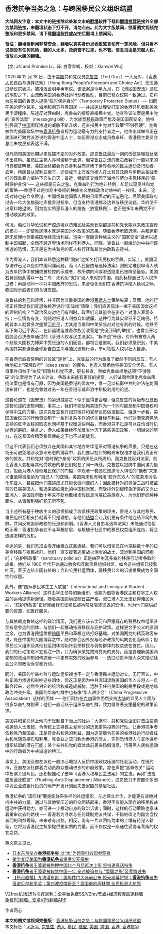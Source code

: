  <h2>香港抗争当务之急：与跨国移民公义组织结盟</h2> <p class="notice"><b>大陆网友注意：本文中的链接除此处和文末的<a href="https://github.com/bannedbook/fanqiang" >翻墙</a>软件下载和<a href="https://github.com/killgcd/justmysocks/blob/master/README.md">翻墙推荐</a>链接外全部为禁网链接，未翻墙状态下打不开，请勿点击。此为文字版禁闻，欲看图文视频完整版和更多禁闻，请下载<a href="https://github.com/bannedbook/fanqiang">翻墙软件或APP</a>后翻墙上禁闻网。</p><p>备注：翻墙看新闻非常安全，翻墙以真实身份发表敏感言论有一定风险，但只看不说则没有任何风险，翻的人太多，政府管不过来，也不管。信息自由是天赋人权，请放心大胆的翻墙。</b></p>  <div class="entry">  <p>【文: JN and Promise Li，译: 白雪青蝇，校对：Xianwei Wu】</p> <p>2020 年 12 月 18 日，由于<a href="https://www.bannedbook.org/bnews/tag/%e7%be%8e%e5%9b%bd/" class="st_tag internal_tag" rel="tag" title="标签 美国 下的日志">美国</a>共和党议员<a href="https://www.bannedbook.org/bnews/tag/%e5%85%8b%e9%b2%81%e5%85%b9/" class="st_tag internal_tag" rel="tag" title="标签 克鲁兹 下的日志">克鲁兹</a>（Ted Cruz）一人反对，《香<a href="https://www.bannedbook.org/bnews/tag/%e6%b8%af%e4%ba%ba/" class="st_tag internal_tag" rel="tag" title="标签 港人 下的日志">港人</a>民自由与选择法案》（Hong Kong People’s Freedom and Choice Act）无法通过参议院表决，被推迟至明年再审议。该法案是今年九月，在《港区国安法》通过的阴影之下，由流散美国的<a href="https://www.bannedbook.org/bnews/tag/%e9%a6%99%e6%b8%af/" class="st_tag internal_tag" rel="tag" title="标签 香港 下的日志">香港</a>社运行动者推动，目前已获众议院一致通过。它将为在美国的香港人提供“临时保护身分”（Temporary Protected Status）── 如同在美的萨尔瓦多、海地和南苏丹等国民 ── 并加速处理受打压的香港异见者赴美难民申请程序。陈述反对理由时，克鲁兹的措辞直指民主党。他宣称该法案是民主党的“宣传法案”（messaging bill），为求放宽<a href="https://www.bannedbook.org/bnews/tag/%e7%a7%bb%e6%b0%91/" class="st_tag internal_tag" rel="tag" title="标签 移民 下的日志">移民</a>政策而危及美国国家安全。他特别强调了<span class='wp_keywordlink_affiliate'><a href="https://www.bannedbook.org/" title="中国" target="_blank">中国</a></span>间谍渗透的威胁不断升级，还直指民主党对华政策“不够强硬”。克鲁兹作为美国政坛中被<a href="https://www.bannedbook.org/bnews/tag/%E9%A6%99%E6%B8%AF%E6%8A%97%E4%BA%89/" class="st_tag internal_tag" rel="tag" title="标签 香港抗争 下的日志">香港抗争</a>者视为运动最有力的支持者之一，他作出此举令正在美国进行跨党派游说的香港社运人士，如前香港众志成员敖卓轩、香港民主委员会总监朱牧民都表达不满。</p> <p>但凡熟知美国长期以来摇摆不定的对外政策，那克鲁兹最后一刻的改弦易辙就丝毫不出意料。虽然民主党人亦可谓精于此道，但克鲁兹之流的极右政客们一直以来的行径都证明著，美国始终都会为自身利益而背叛了世界各地的民主运动及行动者。去年，特朗普从叙利亚撤军，迫使成千上万库尔德人在土耳其政府与伊斯兰圣战者们的双重暴力威胁下自生自灭；最近，特朗普又撤回了海地与萨尔多瓦移民的“临时保护身份”── 这些都是前车之鉴。克鲁兹的行为绝非特例，却足以窥见共和党的策略──香港不过是加剧中美间的种族主义地缘政治对峙中的一枚棋。未来，这场对峙也必会令香港、中国或其他国家人民的日常面对的压迫恶化。尽管美国政府过去一年大张旗鼓地声援香港抗争，但当支持香港触及边界与移民议题，华府便不出意料地退缩，因为能实质惠及港人的措施（放宽移民），也正是多年来两党不断推动收紧的政策。</p> <p>何况，煽动对华恐慌和严控边境以防难民赴美潮长期都是共和党长期以来政策宣传的核心 ── 即使难民潮本就是美国对外政策的恶果。随着香港示威退潮，共和党更肆无忌惮地侧重美国地缘政治利益，渲染一套隐含种族主义的“国家安全”话术以遏制中国崛起，全然不顾这套话术同样不利港人。同理，克鲁兹一直煽动对中共间谍渗透的恐慌，无非是在为共和党的反人权行径和其他内政取态背书。</p>  <p>作为香港人，我们本该熟悉这种藉“国安”之知名打压民权的手段。实际上，美国现存法律已足以应对中国间谍问题，而《人民自由与选择法案》则规定难民申请人须为去年抗争中被捕或被检控的示威者，故所谓的间谍渗透隐患已被降至最低。美国右翼则借此得以一石二鸟：先利用“支持”港人来对抗中国，借此标榜自己为人权捍卫者；再煽动同一种对中国政府的恐慌，来合理化他们在香港抗争陷入绝境之际，收回对示威者们的关键支援。</p> <p>克鲁兹的利己和背叛，并非因为流散美国的香港<span class='wp_keywordlink'><a href="https://www.bannedbook.org/forum9/" title="民运人士看法轮功" target="_blank">民运人士</a></span>策略失算；反而，他的行径正好敦促我们反思依赖游说的“国际线”策略：我们应否孤注一掷于美国国会这样的建制机构？当政治风向对他们有利时，政客们充其量会在姿态上对港人表现支持；一旦情势有变，则随时把港人利益弃如敝履。这种行为其实早已不乏端倪。特朗普本人就曾多次盛赞<a href="https://www.bannedbook.org/bnews/tag/%e4%b9%a0%e8%bf%91%e5%b9%b3/" class="st_tag internal_tag" rel="tag" title="标签 习近平 下的日志">习近平</a>，尤其是当缓和中美贸易战对他有利的时候。他甚至私下向习近平表示，在新疆建造维吾尔族劳改营是“完全正确的举措”，也曾公开地威胁会否决去年通过的《香港人权与民主法案》。“新冷战”升级，对所有被卷入两个超级大国权力博弈中受压迫的人们而言，都将会是噩耗。我们必须意识到，中美两国其实都遵循全球新自由主义与殖民逻辑行事，宁可牺牲人权以壮大自身。</p> <p>在香港示威者常用的讨论区“连登”上，克鲁兹的行为激发了截然不同的反应：有人给他扣上“深层政府”（deep state）的罪名，也有人赞扬他将美国安全优先，有人将事件归咎于“左胶”招致共和党不满，更有甚者，吹嘘克鲁兹拒绝这项“不够强硬”的法案是为了从长计议，争取未来能有更好的提案。人们试图合理化克鲁兹阻挠法案也是情有可原，因为美国是香港的盟友中，惟一足以抗衡中共的讲法在坊间流布甚广，也是克鲁兹过去一年在香港示威声浪中积极利用的论述。</p> <p>这套论述在《国安法》的紧迫威胁之下似乎显得更合理，但克鲁兹的背叛却凸显出这套论述的逻辑问题。事实上，我们不能依赖美国作为一个同时能反制中国极权和保持中立的力量。这次克鲁兹也许跟其他共和党参议员做法相左，但退一步看，美国国会议员的行动皆受制于一系列复杂多样的优次目标与利益，他们对渐获跨党派支持的反华议程的取态也同样基于权衡这些利益，而香港只不过是可以在恰当时机抛弃的筹码。换言之，港人如果继续不加反省地忠于某些美国政客，一切游说的努力，在这羣国会精英看风使舵之下也不过是徒劳。</p>  <p>但这不代表我们必须放弃在美国和其它地方继续组织对香港抗争的声援。只是在这场无可避免地涉及意识形态的博弈中，我们要以批判的眼光审视谁才是我们真正有效的盟友。共和党对“临时保护身份”政策的厌恶众所周知，而克鲁兹反对法案，则让香港人变相与其他受攻击的移民们站在了同一阵线。克鲁兹以提防中国间谍为借口，拒绝为港人降低难民保护的门槛，体现著一套透过塑造令人惧怕的“他者”来定义谁值得被接纳为“自己人”的逻辑。美国向来也有利用“狡诈东方人”的意象来污名化东亚人，甚或把他们描述成尤其擅长做间谍的人；因此被针对的包括二战时被监禁的日裔美国人，和近来被妖魔化的中国<span class='wp_keywordlink'><a href="https://www.bannedbook.org/forum11/topic309.html" title="禁片：“科学”的棍子" target="_blank">科学</a></span>家。而受排外刻板印象所害的又岂止亚洲人：美国政府数十年来不断地散播虚假信息污蔑拉美族裔人，为他们罗织种种罪名，从毒贩到强奸犯无所不包。</p> <p>当上述所有基于种族主义的恐慌都成了收紧移民政策的理由，香港人与其他移民、难民组织互相支持就再不只是理想。与他们<a href="https://www.bannedbook.org/bnews/tag/%E7%BB%93%E7%9B%9F/" class="st_tag internal_tag" rel="tag" title="标签 结盟 下的日志">结盟</a>会让我们更有条件地连结不同的族群，共同反抗国家政权的压迫和剥削。《香港人民自由与选择法案》未能通过恰恰昭示著：香港抗争者若不与草根阶层、与根植于社区中的移民权益组织连结，将会遭遇怎样的危机。</p> <p>幸运的是，我们无须由零开始建立这些连结，我们可以借鉴已在地深耕数十年的拉美裔移民与难民社群。他们一直支援著逃离战火涂炭的故土、流徙到美国的同胞们；“庇护所政策”（sanctuary policies）正是由萨尔瓦多裔的移民行动者争取的成果。他们从 1980 年代开始通过教会和互助项目组织社区，如今这些组织已枝繁叶茂，善于连结全国各处的工会和公民社运团体，将移民公义的诉求推展成为全国性的议题。</p> <p>此外，像“国际移民学生工人联盟”（International and Immigrant Student Workers Alliance）这样由学生领导的新组织，也能为倡导香港民主和在学工人权益的运动提供新途径。随着美国边境控制日益严格，流亡港人又无法获得难民保护，“庇护所政策”正好能缓释无证移民被拘禁及驱逐遣返的恐惧，也为他们提供必要的资源，如医疗服务。</p>  <p>与其依赖克鲁兹这样的政治精英，我们更应该去学习和声援既存的移民权益组织甚至有意参选的团体，与他们一起推动拓展移民与庇护政策。这样更合乎公义的原则之余，也为香港民运发掘<a href="https://www.bannedbook.org/bnews/tag/%E8%B7%A8%E5%9B%BD/" class="st_tag internal_tag" rel="tag" title="标签 跨国 下的日志">跨国</a>平民和草根连结打好基础。对美国两党的精英政客来说，处在中美的大国博弈之中，随时都会因外交与经济政策的风向变化而转呔；但移民公义组织及其他社运团体则始终会把移民与弱势群体的权益放在首位。因此，我们的行动策略不宜孤注一掷，只为确保某党或跨党派的支持，而是要理解美国两党制的政治体制如何遮蔽一种更有实效的政治参与 ── 透过动员草根大众来推动社会公义的政治诉求和行动。</p> <p>同时，美国的华裔社群与运动组织视也不一定与香港民主运动对立。无可否认，中共正竭力渗透和影响这些团体，但这正是因为中共深知流散美国的华人与港人一旦联合起来，必然会对它的统治权威造成威胁，远胜于任何美国的制裁手段或是地缘政治冲突升级。美国的华裔社群中也有像“华人进步会”（China Progressive Association）这样的团体 ── 他们因为在<span class='wp_keywordlink'><a href="https://www.bannedbook.org/forum2/topic2509.html" title="《中国六四真相》" target="_blank">六四</a></span>事件仍然支持<span class='wp_keywordlink_affiliate'><a href="https://www.bannedbook.org/" title="大陆" target="_blank">大陆</a></span>的异见人士而与很多华裔社群割蓆；他们一直活跃于组织华裔社群，致力倡导著支援基层的政策诉求。</p> <p>美国共和党总体上倾向于压制自下而上的社运：大选时，共和党就企图打击由投票权运动人士发起，令传统上支持民主党州分的选民更易投票的行动。让香港抗争者依赖党乃至国会，正是符合共和党的利益，因为这便能令在美的香港社运行动者任共和党随意摆布和利用。克鲁兹之流自称为香港的盟友，实则恐惧港人与其他进步组织结盟的潜在可能；某个亲共和党的媒体此前更宣扬假消息，污蔑黑人民权运动中的行动者为中共派遣的特工。</p> <p>事实上，美国亚裔左派也一直决心地投入反抗中国政权压迫的社会运动。在纽约市，亚裔左派社群着力动员群众推动进步的市府政策，亦在声援“黑命攸关” 运动中扮演关键角色，还积极推动了去年《香港人权与民主法案》的立法。再如“法拉盛反逼迁联盟”（Flushing Anti-Displacement Alliance），成员致力于安置许多因中资企业或银行投资的地产开发计划而失去家园的基层社区。</p>  <p>香港抗争的“国际线”要是能联系各样的社运组织，与之建立合作，才能更有效地对抗中共的力量。通过与其他受压迫的群众团结起来，香港不仅能从现存的移民权益运动中获得助力，亦可进一步推动自身的政治诉求；同时，这样的行动策略也意味着重审过去的路线 ── 香港若为寻求与任何建制党派共谋，不惜继续沦为国会当权者们的利益筹码，未来难有出路。相反，尚有一片以团结为本的土壤有待港人耕耘，它将为香港民主抗争提供更实质的力量，而不仅仅是一条通往妥协与背叛的权宜之路。</p> <p>英文原文见此。</p> <ul class='op-related-articles' title='相关阅读'> <li><a href='https://www.bannedbook.org/bnews/headline/20201222/1452450.html' target='_blank'>日本东京举办<b>香港抗争</b>展 以“水”为题吸引各国参观者</a></li> <li><a href='https://www.bannedbook.org/bnews/headline/20201028/1421413.html' target='_blank'>美学者促美国为<b>香港抗争</b>者提供公开保护</a></li> <li><a href='https://www.bannedbook.org/bnews/cnnews/hknews/20201028/1421364.html' target='_blank'><b>香港抗争</b>者王婆婆被拘押中国14个月后再次上街 坚持讲真话抗争</a></li> <li><a href='https://www.bannedbook.org/bnews/headline/20201018/1415816.html' target='_blank'><b>香港抗争</b>者王婆婆被软禁中国一年 亲述被迫参与 “爱国之旅”及写悔过书</a></li> <li><a href='https://www.bannedbook.org/bnews/bannedvideo/20201012/1412218.html' target='_blank'>【热点直播】专访潘东凯：美邮件门大选前公布 惊天黑幕将揭；<b>香港抗争</b>者失落诺贝尔和平奖；第四波疫情将至？袁国勇呛声林郑 全民检测大花筒</a></li> </ul> <p class="texttj"> <a href="https://github.com/bannedbook/fanqiang/wiki/V2ray%E6%9C%BA%E5%9C%BA" target="_blank">V2free机场25%引荐返利：全平台免费SS/V2ray节点+经济套餐高速翻墙</a><br/> <a href="https://github.com/bannedbook/fanqiang/wiki/%E7%A6%81%E9%97%BB%E7%BD%91%E5%AE%89%E5%8D%93%E7%BF%BB%E5%A2%99%E6%96%B0%E9%97%BBAPP" target="_blank">免费PC翻墙、安卓VPN翻墙APP</a></p><p>作者网志</p><a name='sharetosocial'></a>       <div><b>本文的图文或视频完整版</b>：<a href='https://www.bannedbook.org/bnews/comments/20210102/1459336.html'>香港抗争当务之急：与跨国移民公义组织结盟</a></div>  </div><!--END ENTRY--> <div class="postfooter"> <div>本文标签：<a href="https://www.bannedbook.org/bnews/tag/%e4%b9%a0%e8%bf%91%e5%b9%b3/" rel="tag">习近平</a>, <a href="https://www.bannedbook.org/bnews/tag/%e5%85%8b%e9%b2%81%e5%85%b9/" rel="tag">克鲁兹</a>, <a href="https://www.bannedbook.org/bnews/tag/%e6%b8%af%e4%ba%ba/" rel="tag">港人</a>, <a href="https://www.bannedbook.org/bnews/tag/%e7%a7%bb%e6%b0%91/" rel="tag">移民</a>, <a href="https://www.bannedbook.org/bnews/tag/%E7%BB%93%E7%9B%9F/" rel="tag">结盟</a>, <a href="https://www.bannedbook.org/bnews/tag/%e7%be%8e%e5%9b%bd/" rel="tag">美国</a>, <a href="https://www.bannedbook.org/bnews/tag/%E8%B7%A8%E5%9B%BD/" rel="tag">跨国</a>, <a href="https://www.bannedbook.org/bnews/tag/%e9%a6%99%e6%b8%af/" rel="tag">香港</a>, <a href="https://www.bannedbook.org/bnews/tag/%E9%A6%99%E6%B8%AF%E6%8A%97%E4%BA%89/" rel="tag">香港抗争</a></div>  </div><!--END POSTFOOTER--> 